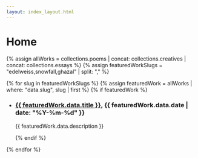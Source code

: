 ```yaml
---
layout: index_layout.html
---
```

# Home

{% assign allWorks = collections.poems | concat: collections.creatives | concat: collections.essays %}
{% assign featuredWorkSlugs = "edelweiss,snowfall,ghazal" | split: "," %}

{% for slug in featuredWorkSlugs %}
  {% assign featuredWork = allWorks | where: "data.slug", slug | first %}
  {% if featuredWork %}
- <h3><a href="{{ featuredWork.url }}" class="work-title">{{ featuredWork.data.title }}</a>, {{ featuredWork.data.date | date: "%Y-%m-%d" }}</h3>
  <p>{{ featuredWork.data.description }}</p>
  {% endif %}
{% endfor %}